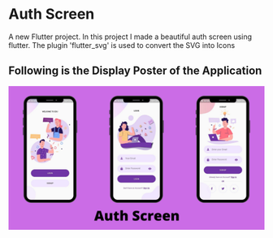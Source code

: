 # Auth Screen

A new Flutter project.
In this project I made a beautiful auth screen using flutter.
The plugin 'flutter_svg' is used to convert the SVG into Icons

## Following is the Display Poster of the Application
<img src="./github_logo/Auth Screen.png">
